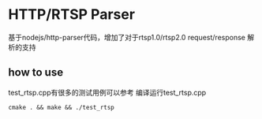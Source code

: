 HTTP/RTSP Parser
===========
基于nodejs/http-parser代码，增加了对于rtsp1.0/rtsp2.0 request/response 解析的支持


## how to use

test_rtsp.cpp有很多的测试用例可以参考 
编译运行test_rtsp.cpp
```
cmake . && make && ./test_rtsp
```



  

